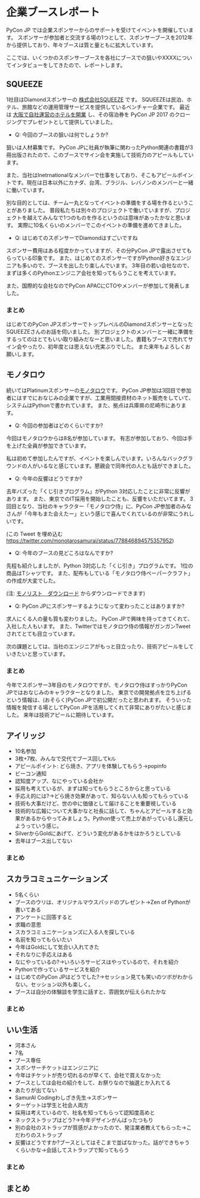 # 企業ブースレポート

PyCon JP では企業スポンサーからのサポートを受けてイベントを開催しています。
スポンサーが参加者と交流する場の1つとして、スポンサーブースを2012年から提供しており、年々ブースは質と量ともに拡大しています。

ここでは、いくつかのスポンサーブースを各社にブースでの狙いやXXXXについてインタビューをしてきたので、レポートします。

## SQUEEZE

1社目はDiamondスポンサーの [株式会社SQUEEZE](https://squeeze-inc.co.jp/) です。
SQUEEZEは民泊、ホテル、旅館などの運用管理サービスを提供しているベンチャー企業です。
最近は [大阪で自社運営のホテルを開業](https://squeeze-inc.co.jp/news/we-plan-to-open-a-new-accomodation-called-minn-in-august-2017/) し、その宿泊券を PyCon JP 2017 のクロージングでプレゼントとして提供していました。

* Q: 今回のブースの狙いは何でしょうか?

狙いは人材募集です。
PyCon JPに社員が執筆に関わったPython関連の書籍が3冊出版されたので、このブースでサイン会を実施して技術力のアピールもしています。

また、当社はInetrnationalなメンバーで仕事をしており、そこもアピールポイントです。現在は日本以外にカナダ、台湾、ブラジル、レバノンのメンバーと一緒に働いています。

別な目的としては、チーム一丸となってイベントの準備をする場を作るということがありました。
普段私たちは別々のプロジェクトで働いていますが、プロジェクトを越えてみんなで1つのものを作るというのは意味があったかなと思います。
実際に10名くらいのメンバーでこのイベントの準備を進めてきました。

* Q: はじめてのスポンサーでDiamondはすごいですね

スポンサー費用はある程度かかっていますが、その分PyCon JPで露出させてもらっている印象です。
また、はじめてのスポンサーですがPython好きなエンジニアも多いので、ブースを出したり楽しんでいます。
3年目の若い会社なので、まずは多くのPythonエンジニア会社を知ってもらうことを考えています。

また、国際的な会社なのでPyCon APACにCTOやメンバーが参加して発表しました。

### まとめ

はじめてのPyCon JPスポンサーでトップレベルのDiamondスポンサーとなったSQUEEZEさんのお話を伺いました。
別プロジェクトのメンバーと一緒に準備をするってのはとてもいい取り組みだなーと思いました。書籍もブースで売れてサイン会やったり、初年度とは思えない充実ぶりでした。
また来年もよろしくお願いします。

## モノタロウ

続いてはPlatinumスポンサーの[モノタロウ](https://www.monotaro.com/)です。
PyCon JP参加は3回目で参加者にはすでにおなじみの企業ですが、工業用間接資材のネット販売をしていて、システムはPythonで書かれています。
また、拠点は兵庫県の尼崎市にあります。

* Q: 今回の参加者はどのくらいですか?

今回はモノタロウからは8名が参加しています。
有志が参加しており、今回は手を上げた全員が参加できています。

私は初めて参加したんですが、イベントを楽しんでいます。いろんなバックグラウンドの人がいるなと感じています。懇親会で同年代の人とも話ができました。

* Q: 今年の反響はどうですか?

去年バズった「くじ引きプログラム」がPython 3対応したことに非常に反響があります。
また、東京でのIT採用を開始したことも、反響をいただいてます。
3回目となり、当社のキャラクター「モノタロウ侍」に、PyCon JP参加者のみなさんが「今年もまた会えたー」という感じで喜んでくれているのが非常にうれしいです。

(この Tweet を埋め込む https://twitter.com/monotarosamurai/status/778846894575357952)

* Q: 今年のブースの見どころはなんですか?

先程も紹介しましたが、Python 3対応した「くじ引き」プログラムです。
1位の商品はTシャツです。
また、配布もしている「モノタロウ侍ペーパークラフト」の作成が大変でした。

(注: [モノリスト　ダウンロード](https://www.monotaro.com/topic/monotaro/download/#memo "モノリスト　ダウンロード　【通販モノタロウ】") からダウンロードできます)

* Q: PyCon JPにスポンサーするようになって変わったことはありますか?

求人にくる人の量も質も変わりました。
PyCon JPで興味を持ってきてくれて、入社した人もいます。
また、Twitterではモノタロウ侍の情報がガンガンTweetされてとても目立っています。

次の課題としては、当社のエンジニアがもっと目立ったり、技術アピールをしていきたいと思っています。

### まとめ

今年でスポンサー3年目のモノタロウですが、モノタロウ侍はすっかりPyCon JPではおなじみのキャラクターとなりました。
東京での開発拠点を立ち上げるという情報は、(おそらく)PyCon JPで初公開だったと思われます。
そういった情報を発信する場としてPyCon JPを活用してくれて非常にありがたいと感じました。
来年は技術アピールに期待しています。

## アイリッジ

* 10名参加
* 3枚+7枚、みんなで交代でブース回してkル
* アピールポイント: どら焼き、アプリを体験してもらう→popinfo
* ビーコン通知
* 認知度アップ、なにやっている会社か
* 採用も考えているが、まずは知ってもらうところからと思っている
* 手応え的には?→どら焼き効果があって、知らない人も知ってもらっている
* 技術も大事だけど、世の中に価値として届けることを重要視している
* 技術的な広報について大事かなと社長に話して、ちゃんとアピールすると効果があるからやってみましょう。Python使って売上があがっているし還元しようっていう感じ。
* SilverからGoldにあげて、どういう変化があるかをはかろうとしている
* 去年はブース出してない

### まとめ

## スカラコミュニケーションズ

* 5名くらい
* ブースのウリは、オリジナルマウスパッドのプレゼント→Zen of Pythonが書いてある
* アンケートに回答すると
* 求職の意思
* スカラコミュニケーションズに入る人を探している
* 名前を知ってもらいたい
* 今年はGoldにして気合い入れてきた
* それなりに手応えはある
* なにやっているの?→いろいろサービスはやっているので、それを紹介
* Pythonで作っているサービスを紹介
* はじめてのPyCon JPはどうでした?→セッション見ても笑いのツボがわからない。セッション以外も楽しく。
* ブースは自分の体験談を学生に話すと、雰囲気が伝えられたかな

### まとめ

## いい生活

* 河本さん
* 7名
* ブース専任
* スポンサーチケットはエンジニアに
* 今年はチケットが売り切れるのが早くて、会社で買えなかった
* ブースとしては会社の紹介をして、お祭りなので抽選とか入れてる
* あたりが出てない
* SamurAI Codingわしざき先生→スポンサー
* ターゲットは学生と社会人両方
* 採用は考えているので、社名を知ってもらって認知度高めと
* ネックストラップはどう?→今年デザインがんばったつもり
* 別の会社のストラップが質感がよかったので、発注業者教えてもらった→こだわりのストラップ
* 反響はどうですか?ブースとしてはそこまで並ばなかった。話ができちゃうくらいかな→会話してストラップで知ってもらう

### まとめ

## まとめ